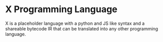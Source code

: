 # X Programming Language

X is a placeholder language with a python and JS like syntax and a shareable bytecode IR that can be translated into any other programming language.